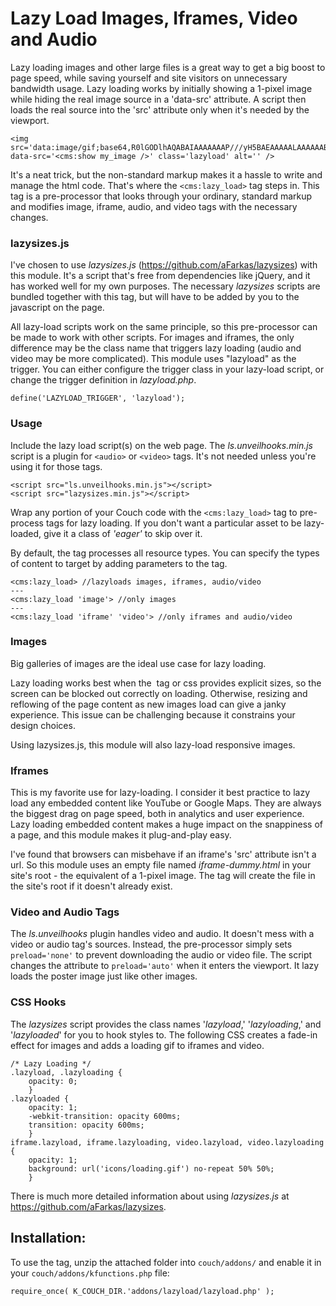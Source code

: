 # Lazy Load Images, Iframes, Video and Audio

Lazy loading images and other large files is a great way to get a big boost to page speed, while saving yourself and site visitors on unnecessary bandwidth usage. Lazy loading works by initially showing a 1-pixel image while hiding the real image source in a 'data-src' attribute. A script then loads the real source into the 'src' attribute only when it's needed by the viewport. 

    <img src='data:image/gif;base64,R0lGODlhAQABAIAAAAAAAP///yH5BAEAAAAALAAAAAABAAEAAAIBRAA7' data-src='<cms:show my_image />' class='lazyload' alt='' />
    
It's a neat trick, but the non-standard markup makes it a hassle to write and manage the html code. That's where the `<cms:lazy_load>` tag steps in. This tag is a pre-processor that looks through your ordinary, standard markup and modifies image, iframe, audio, and video tags with the necessary changes.

### lazysizes.js
I've chosen to use _lazysizes.js_ (https://github.com/aFarkas/lazysizes) with this module. It's a script that's free from dependencies like jQuery, and it has worked well for my own purposes. The necessary _lazysizes_ scripts are bundled together with this tag, but will have to be added by you to the javascript on the page.

All lazy-load scripts work on the same principle, so this pre-processor can be made to work with other scripts. For images and iframes, the only difference may be the class name that triggers lazy loading (audio and video may be more complicated). This module uses "lazyload" as the trigger. You can either configure the trigger class in your lazy-load script, or change the trigger definition in _lazyload.php_.

    define('LAZYLOAD_TRIGGER', 'lazyload');

### Usage
Include the lazy load script(s) on the web page. The _ls.unveilhooks.min.js_ script is a plugin for `<audio>` or `<video>` tags. It's not needed unless you're using it for those tags.

    <script src="ls.unveilhooks.min.js"></script>
    <script src="lazysizes.min.js"></script>
    
Wrap any portion of your Couch code with the `<cms:lazy_load>` tag to pre-process tags for lazy loading. If you don't want a particular asset to be lazy-loaded, give it a class of _'eager'_ to skip over it.

By default, the tag processes all resource types. You can specify the types of content to target by adding parameters to the tag.

    <cms:lazy_load> //lazyloads images, iframes, audio/video
    ---
    <cms:lazy_load 'image'> //only images
    ---
    <cms:lazy_load 'iframe' 'video'> //only iframes and audio/video

### Images
Big galleries of images are the ideal use case for lazy loading.

Lazy loading works best when the <img> tag or css provides explicit sizes, so the screen can be blocked out correctly on loading. Otherwise, resizing and reflowing of the page content as new images load can give a janky experience. This issue can be challenging because it constrains your design choices.

Using lazysizes.js, this module will also lazy-load responsive images.

### Iframes
This is my favorite use for lazy-loading. I consider it best practice to lazy load any embedded content like YouTube or Google Maps. They are always the biggest drag on page speed, both in analytics and user experience. Lazy loading embedded content makes a huge impact on the snappiness of a page, and this module makes it plug-and-play easy.

I've found that browsers can misbehave if an iframe's 'src' attribute isn't a url. So this module uses an empty file named _iframe-dummy.html_ in your site's root - the equivalent of a 1-pixel image. The tag will create the file in the site's root if it doesn't already exist.

### Video and Audio Tags
The _ls.unveilhooks_ plugin handles video and audio. It doesn't mess with a video or audio tag's sources. Instead, the pre-processor simply sets `preload='none'` to prevent downloading the audio or video file. The script changes the attribute to `preload='auto'` when it enters the viewport. It lazy loads the poster image just like other images.

### CSS Hooks
The _lazysizes_ script provides the class names '_lazyload_,' '_lazyloading_,' and '_lazyloaded_' for you to hook styles to. The following CSS creates a fade-in effect for images and adds a loading gif to iframes and video.

    /* Lazy Loading */
    .lazyload, .lazyloading {
        opacity: 0;
        }
    .lazyloaded {
        opacity: 1;
        -webkit-transition: opacity 600ms;
        transition: opacity 600ms;
        }
    iframe.lazyload, iframe.lazyloading, video.lazyload, video.lazyloading {
        opacity: 1;
        background: url('icons/loading.gif') no-repeat 50% 50%;
        }

There is much more detailed information about using _lazysizes.js_ at https://github.com/aFarkas/lazysizes.

## Installation:
To use the tag, unzip the attached folder into `couch/addons/` and enable it in your `couch/addons/kfunctions.php` file:

    require_once( K_COUCH_DIR.'addons/lazyload/lazyload.php' );

